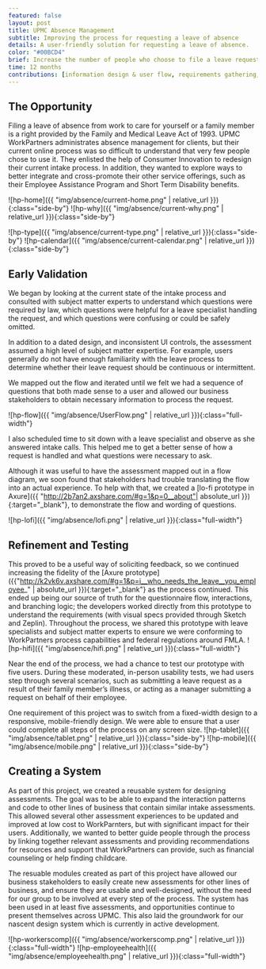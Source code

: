 ```yaml
---
featured: false
layout: post
title: UPMC Absence Management
subtitle: Improving the process for requesting a leave of absence
details: A user-friendly solution for requesting a leave of absence.
color: "#00BCD4"
brief: Increase the number of people who choose to file a leave request online and decrease call volume by redesigning the leave intake process. In addition, create a system for designing assessments that can be reused for various use cases. 
time: 12 months
contributions: [information design & user flow, requirements gathering, wireframing & prototyping, copy editing, visual design, user testing]
---
```

## The Opportunity
Filing a leave of absence from work to care for yourself or a family member is a right provided by the Family and Medical Leave Act of 1993. UPMC WorkPartners administrates absence management for clients, but their current online process was so difficult to understand that very few people chose to use it. They enlisted the help of Consumer Innovation to redesign their current intake process. In addition, they wanted to explore ways to better integrate and cross-promote their other service offerings, such as their Employee Assistance Program and Short Term Disability benefits.
<div markdown="block" class="break-out"> 

![hp-home]({{ "img/absence/current-home.png" | relative_url }}){:class="side-by"}
![hp-why]({{ "img/absence/current-why.png" | relative_url }}){:class="side-by"}

</div>

<div markdown="block" class="break-out"> 

![hp-type]({{ "img/absence/current-type.png" | relative_url }}){:class="side-by"}
![hp-calendar]({{ "img/absence/current-calendar.png" | relative_url }}){:class="side-by"}

</div>

## Early Validation
We began by looking at the current state of the intake process and consulted with subject matter experts to understand which questions were required by law, which questions were helpful for a leave specialist handling the request, and which questions were confusing or could be safely omitted. 

In addition to a dated design, and inconsistent UI controls, the assessment assumed a high level of subject matter expertise. For example, users generally do not have enough familiarity with the leave process to determine whether their leave request should be continuous or intermittent. 

We mapped out the flow and iterated until we felt we had a sequence of questions that both made sense to a user and allowed our business stakeholders to obtain necessary information to process the request. 
<div markdown="block" class="break-out"> 

![hp-flow]({{ "img/absence/UserFlow.png" | relative_url }}){:class="full-width"}

</div>

I also scheduled time to sit down with a leave specialist and observe as she answered intake calls. This helped me to get a better sense of how a request is handled and what questions were necessary to ask.

Although it was useful to have the assessment mapped out in a flow diagram, we soon found that stakeholders had trouble translating the flow into an actual experience. To help with that, we created a [lo-fi prototype in Axure]({{ "http://2b7an2.axshare.com/#g=1&p=0__about"| absolute_url }}){:target="_blank"}, to demonstrate the flow and wording of questions.

![hp-lofi]({{ "img/absence/lofi.png" | relative_url }}){:class="full-width"}

## Refinement and Testing
This proved to be a useful way of soliciting feedback, so we continued increasing the fidelity of the [Axure prototype]({{"http://k2vk6v.axshare.com/#g=1&p=i__who_needs_the_leave__you_employee_" | absolute_url }}){:target="_blank"} as the process continued. This ended up being our source of truth for the questionnaire flow, interactions, and branching logic; the developers worked directly from this prototype to understand the requirements (with visual specs provided through Sketch and Zeplin). Throughout the process, we shared this prototype with leave specialists and subject matter experts to ensure we were conforming to WorkPartners process capabilities and federal regulations around FMLA.
![hp-hifi]({{ "img/absence/hifi.png" | relative_url }}){:class="full-width"}

Near the end of the process, we had a chance to test our prototype with five users. During these moderated, in-person usability tests, we had users step through several scenarios, such as submitting a leave request as a result of their family member’s illness, or acting as a manager submitting a request on behalf of their employee. 

One requirement of this project was to switch from a fixed-width design to a responsive, mobile-friendly design. We were able to ensure that a user could complete all steps of the process on any screen size.
![hp-tablet]({{ "img/absence/tablet.png" | relative_url }}){:class="side-by"}
![hp-mobile]({{ "img/absence/mobile.png" | relative_url }}){:class="side-by"}

## Creating a System
As part of this project, we created a reusable system for designing assessments. The goal was to be able to expand the interaction patterns and code to other lines of business that contain similar intake assessments. This allowed several other assessment experiences to be updated and improved at low cost to WorkParnters, but with significant impact for their users. Additionally, we wanted to better guide people through the process by linking together relevant assessments and providing recommendations for resources and support that WorkPartners can provide, such as financial counseling or help finding childcare. 

The resuable modules created as part of this project have allowed our business stakeholders to easily create new assessments for other lines of business, and ensure they are usable and well-designed, without the need for our group to be involved at every step of the process. The system has been used in at least five assessments, and opportunities continue to present themselves across UPMC. This also laid the groundwork for our nascent design system which is currently in active development.

![hp-workerscomp]({{ "img/absence/workerscomp.png" | relative_url }}){:class="full-width"}
![hp-employeehealth]({{ "img/absence/employeehealth.png" | relative_url }}){:class="full-width"}



